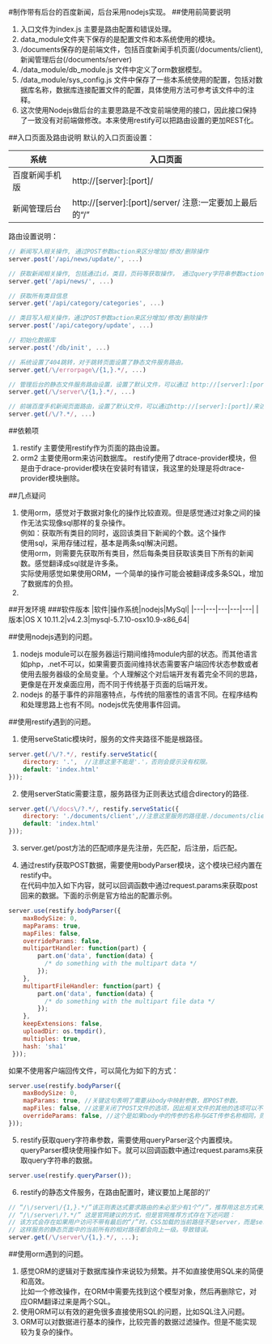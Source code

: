 #制作带有后台的百度新闻，后台采用nodejs实现。
##使用前简要说明
1. 入口文件为index.js 主要是路由配置和错误处理。
2. data_module文件夹下保存的是配置文件和本系统使用的模块。
3. /documents保存的是前端文件，包括百度新闻手机页面(/documents/client),新闻管理后台(/documents/server)
4. /data_module/db_module.js 文件中定义了orm数据模型。
5. /data_module/sys_config.js 文件中保存了一些本系统使用的配置，包括对数据库名称，数据库连接配置文件的配置，具体使用方法可参考该文件中的注释。
6. 这次使用Nodejs做后台的主要思路是不改变前端使用的接口，因此接口保持了一致没有对前端做修改。本来使用restify可以把路由设置的更加REST化。

##入口页面及路由说明
默认的入口页面设置：  

|系统|入口页面|
|---|---|
|百度新闻手机版| http://[server]:[port]/ |
|新闻管理后台| http://[server]:[port]/server/ 注意:一定要加上最后的“/” |

路由设置说明：
```javascript
// 新闻写入相关操作, 通过POST参数action来区分增加/修改/删除操作
server.post('/api/news/update/', ...)

// 获取新闻相关操作, 包括通过id，类目，页码等获取操作， 通过query字符串参数action区分。
server.get('/api/news/', ...)

// 获取所有类目信息
server.get('/api/category/categories', ...) 

// 类目写入相关操作，通过POST参数action来区分增加/修改/删除操作
server.post('/api/category/update', ...)

// 初始化数据库
server.post('/db/init', ...)

// 系统设置了404跳转，对于跳转页面设置了静态文件服务路由。
server.get(/\/errorpage\/{1,}.*/, ...)

// 管理后台的静态文件服务路由设置，设置了默认文件，可以通过 http://[server]:[port]/server来访问
server.get(/\/server\/{1,}.*/, ...)

// 前端百度手机新闻页面路由，设置了默认文件，可以通过http://[server]:[port]/来访问
server.get(/\/?.*/, ...)
```

##依赖项
1. restify  主要使用restify作为页面的路由设置。  
2. orm2     主要使用orm来访问数据库。
restify使用了dtrace-provider模块，但是由于drace-provider模块在安装时有错误，我这里的处理是将dtrace-provider模块删除。

##几点疑问
1. 使用orm，感觉对于数据对象化的操作比较直观。但是感觉通过对象之间的操作无法实现像sql那样的复杂操作。  
例如：获取所有类目的同时，返回该类目下新闻的个数。这个操作  
使用sql，采用存储过程，基本是两条sql解决问题。  
使用orm，则需要先获取所有类目，然后每条类目获取该类目下所有的新闻数。感觉翻译成sql就是许多条。  
实际使用感觉如果使用ORM，一个简单的操作可能会被翻译成多条SQL，增加了数据库的负担。
2. 

##开发环境
###软件版本
|软件|操作系统|nodejs|MySql|
|---|---|---|---|---|
|版本|OS X 10.11.2|v4.2.3|mysql-5.7.10-osx10.9-x86_64|

##使用nodejs遇到的问题。
1. nodejs module可以在服务器运行期间维持module内部的状态。而其他语言如php，.net不可以，如果需要页面间维持状态需要客户端回传状态参数或者使用去服务器级的全局变量。个人理解这个对后端开发有着完全不同的思路，更像是在开发桌面应用，而不同于传统基于页面的后端开发。
2. nodejs 的基于事件的非阻塞特点，与传统的阻塞性的语言不同。在程序结构和处理思路上也有不同。nodejs优先使用事件回调。

##使用restify遇到的问题。 
1. 使用serveStatic模块时，服务的文件夹路径不能是根路径。  
```javascript
server.get(/\/?.*/, restify.serveStatic({   
    directory: '.',  //注意这里不能是'.'，否则会提示没有权限。   
    default: 'index.html'  
}));  
```

2. 使用serverStatic需要注意，服务路径为正则表达式组合directory的路径.  
```javascript
server.get(/\/docs\/?.*/, restify.serveStatic({
    directory: './documents/client',//注意这里服务的路径是./documents/client/docs/
    default: 'index.html'
}));
```

3. server.get/post方法的匹配顺序是先注册，先匹配，后注册，后匹配。

4. 通过restify获取POST数据，需要使用bodyParser模块，这个模块已经内置在restify中。  
在代码中加入如下内容，就可以回调函数中通过request.params来获取post回来的数据。下面的示例是官方给出的配置示例。
```javascript
server.use(restify.bodyParser({
    maxBodySize: 0,
    mapParams: true,
    mapFiles: false,
    overrideParams: false,
    multipartHandler: function(part) {
        part.on('data', function(data) {
          /* do something with the multipart data */
        });
    },
    multipartFileHandler: function(part) {
        part.on('data', function(data) {
          /* do something with the multipart file data */
        });
    },
    keepExtensions: false,
    uploadDir: os.tmpdir(),
    multiples: true,
    hash: 'sha1'
 }));
```
如果不使用客户端回传文件，可以简化为如下的方式：
```javascript
server.use(restify.bodyParser({
    maxBodySize: 0,
    mapParams: true, //关键这句表明了需要从body中映射参数，即POST参数。
    mapFiles: false, //这里关闭了POST文件的选项，因此相关文件的其他的选项可以不写。
    overrideParams: false, //这个是如果body中的传参的名称与GET传参名称相同，则覆盖。这个可以根据自己的情况修改
}));
```

5. restify获取query字符串参数，需要使用queryParser这个内置模块。
queryParser模块使用操作如下。就可以回调函数中通过request.params来获取query字符串的数据。
```javascript
server.use(restify.queryParser());
```

6. restify的静态文件服务，在路由配置时，建议要加上尾部的‘/’  
```javascript
// “/\/server\/{1,}.*/”该正则表达式要求路由的未必至少有1个“/”，推荐用这总方式来服务静态文件。
// “/\/server\/?.*/” 这是官网建议的方式，但是官网推荐方式存在下述问题：
// 该方式会存在如果用户访问不带有最后的“/”时，CSS加载的当前路径不是server，而是server的上一级。
// 这样服务的静态页面中的当前所有的相对路径都会向上一级。导致错误。
server.get(/\/server\/{1,}.*/, ...);
```

##使用orm遇到的问题。
1. 感觉ORM的逻辑对于数据库操作来说较为频繁。并不如直接使用SQL来的简便和高效。  
比如一个修改操作，在ORM中需要先找到这个模型对象，然后再删除它，对应ORM翻译过来是两个SQL。
2. 使用ORM可以有效的避免很多直接使用SQL的问题，比如SQL注入问题。
3. ORM可以对数据进行基本的操作，比较完善的数据过滤操作。但是不能实现较为复杂的操作。